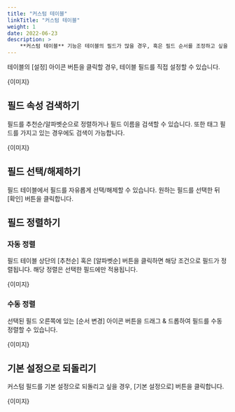 ```yaml
---
title: "커스텀 테이블"
linkTitle: "커스텀 테이블"
weight: 1
date: 2022-06-23
description: >
    **커스텀 테이블** 기능은 테이블의 필드가 많을 경우, 혹은 필드 순서를 조정하고 싶을 경우 유용한 기능입니다.
---
```


테이블의 [설정] 아이콘 버튼을 클릭할 경우, 테이블 필드를 직접 설정할 수 있습니다.

{이미지}

## 필드 속성 검색하기
필드를 추천순/알파벳순으로 정렬하거나 필드 이름을 검색할 수 있습니다. 또한 태그 필드를 가지고 있는 경우에도 검색이 가능합니다.

{이미지}

## 필드 선택/해제하기
필드 테이블에서 필드를 자유롭게 선택/해제할 수 있습니다. 원하는 필드를 선택한 뒤 [확인] 버튼을 클릭합니다.


## 필드 정렬하기
### 자동 정렬

필드 테이블 상단의 [추천순] 혹은 [알파벳순] 버튼을 클릭하면 해당 조건으로 필드가 정렬됩니다. 해당 정렬은 선택한 필드에만 적용됩니다.

{이미지}

### 수동 정렬

선택된 필드 오른쪽에 있는 [순서 변경] 아이콘 버튼을 드래그 & 드롭하여 필드를 수동 정렬할 수 있습니다.

{이미지}

## 기본 설정으로 되돌리기
커스텀 필드를 기본 설정으로 되돌리고 싶을 경우, [기본 설정으로] 버튼을 클릭합니다.

{이미지}

